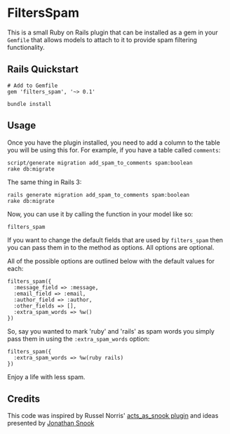 # FiltersSpam

This is a small Ruby on Rails plugin that can be installed as a gem in your ``Gemfile``
that allows models to attach to it to provide spam filtering functionality.

## Rails Quickstart

    # Add to Gemfile
    gem 'filters_spam', '~> 0.1'

    bundle install

## Usage

Once you have the plugin installed, you need to add a column to the table you will be
using this for. For example, if you have a table called ``comments``:

    script/generate migration add_spam_to_comments spam:boolean
    rake db:migrate

The same thing in Rails 3:

    rails generate migration add_spam_to_comments spam:boolean
    rake db:migrate

Now, you can use it by calling the function in your model like so:

    filters_spam

If you want to change the default fields that are used by ``filters_spam``
then you can pass them in to the method as options. All options are optional.

All of the possible options are outlined below with the default values for each:

    filters_spam({
      :message_field => :message,
      :email_field => :email,
      :author_field => :author,
      :other_fields => [],
      :extra_spam_words => %w()
    })

So, say you wanted to mark 'ruby' and 'rails' as spam words you simply pass them
in using the ``:extra_spam_words`` option:

    filters_spam({
      :extra_spam_words => %w(ruby rails)
    })

Enjoy a life with less spam.

## Credits

This code was inspired by Russel Norris' [acts_as_snook plugin](http://github.com/rsl/acts_as_snook)
and ideas presented by [Jonathan Snook](http://snook.ca/archives/other/effective_blog_comment_spam_blocker)